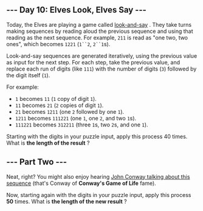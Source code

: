 ## --- Day 10: Elves Look, Elves Say ---
Today, the Elves are playing a game called  [look-and-say](https://en.wikipedia.org/wiki/Look-and-say_sequence) .  They take turns making sequences by reading aloud the previous sequence and using that reading as the next sequence.  For example, `211` is read as "one two, two ones", which becomes `1221` (`1``2`, `2``1`s).

Look-and-say sequences are generated iteratively, using the previous value as input for the next step.  For each step, take the previous value, and replace each run of digits (like `111`) with the number of digits (`3`) followed by the digit itself (`1`).

For example:


- `1` becomes `11` (`1` copy of digit `1`).
- `11` becomes `21` (`2` copies of digit `1`).
- `21` becomes `1211` (one `2` followed by one `1`).
- `1211` becomes `111221` (one `1`, one `2`, and two `1`s).
- `111221` becomes `312211` (three `1`s, two `2`s, and one `1`).

Starting with the digits in your puzzle input, apply this process 40 times.  What is  **the length of the result** ?

## --- Part Two ---
Neat, right? You might also enjoy hearing  [John Conway talking about this sequence](https://www.youtube.com/watch?v=ea7lJkEhytA)  (that's Conway of  **Conway's Game of Life**  fame).

Now, starting again with the digits in your puzzle input, apply this process  **50**  times.  What is  **the length of the new result** ?

